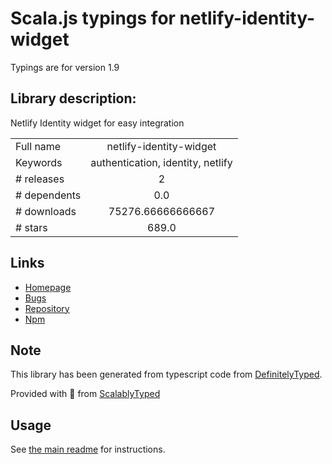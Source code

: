 
# Scala.js typings for netlify-identity-widget

Typings are for version 1.9

## Library description:
Netlify Identity widget for easy integration

|                    |                 |
| ------------------ | :-------------: |
| Full name          | netlify-identity-widget |
| Keywords           | authentication, identity, netlify |
| # releases         | 2 |
| # dependents       | 0.0 |
| # downloads        | 75276.66666666667 |
| # stars            | 689.0 |

## Links
- [Homepage](https://identity.netlify.com)
- [Bugs](https://github.com/netlify/netlify-identity-widget/issues)
- [Repository](https://github.com/netlify/netlify-identity-widget)
- [Npm](https://www.npmjs.com/package/netlify-identity-widget)
    


## Note
This library has been generated from typescript code from [DefinitelyTyped](https://definitelytyped.org).

Provided with :purple_heart: from [ScalablyTyped](https://github.com/oyvindberg/ScalablyTyped)

## Usage
See [the main readme](../../readme.md) for instructions.


